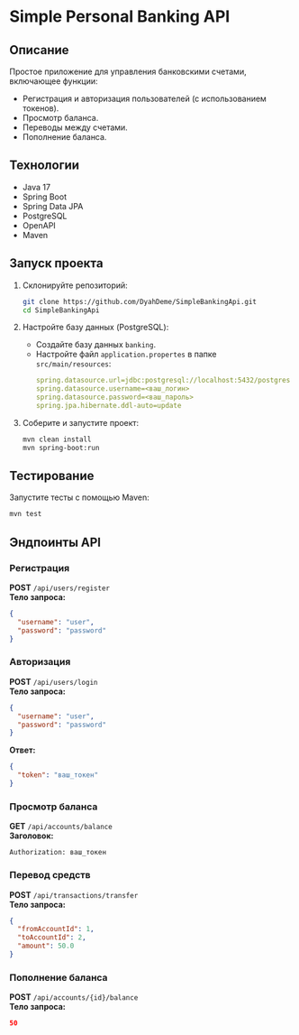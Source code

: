 # Simple Personal Banking API

## Описание
Простое приложение для управления банковскими счетами, включающее функции:
- Регистрация и авторизация пользователей (с использованием токенов).
- Просмотр баланса.
- Переводы между счетами.
- Пополнение баланса.

## Технологии
- Java 17
- Spring Boot
- Spring Data JPA
- PostgreSQL
- OpenAPI
- Maven

## Запуск проекта
1. Склонируйте репозиторий:
   ```bash
   git clone https://github.com/DyahDeme/SimpleBankingApi.git
   cd SimpleBankingApi
   ```

2. Настройте базу данных (PostgreSQL):
    - Создайте базу данных `banking`.
    - Настройте файл `application.propertes` в папке `src/main/resources`:
      ```yaml
      spring.datasource.url=jdbc:postgresql://localhost:5432/postgres
      spring.datasource.username=<ваш_логин>
      spring.datasource.password=<ваш_пароль>
      spring.jpa.hibernate.ddl-auto=update
      ```

3. Соберите и запустите проект:
   ```bash
   mvn clean install
   mvn spring-boot:run
   ```

## Тестирование
Запустите тесты с помощью Maven:
```bash
mvn test
```

## Эндпоинты API
### Регистрация
**POST** `/api/users/register`  
**Тело запроса:**
```json
{
  "username": "user",
  "password": "password"
}
```

### Авторизация
**POST** `/api/users/login`  
**Тело запроса:**
```json
{
  "username": "user",
  "password": "password"
}
```
**Ответ:**
```json
{
  "token": "ваш_токен"
}
```

### Просмотр баланса
**GET** `/api/accounts/balance`  
**Заголовок:**
```
Authorization: ваш_токен
```

### Перевод средств
**POST** `/api/transactions/transfer`  
**Тело запроса:**
```json
{
  "fromAccountId": 1,
  "toAccountId": 2,
  "amount": 50.0
}
```

### Пополнение баланса
**POST** `/api/accounts/{id}/balance`  
**Тело запроса:**
```json
50
```
